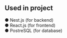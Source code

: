 ## Used in project

● Nest.js (for backend)<br>
● React.js (for frontend)<br>
● PostreSQL (for database)

